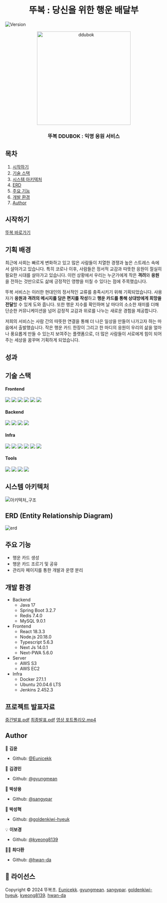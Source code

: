 <h1 align="center">뚜복 : 당신을 위한 행운 배달부</h1>
<p>
  <img alt="Version"  src="https://img.shields.io/badge/version-2.2.0-blue.svg?cacheSeconds=2592000" />
</p>

<div align="center">
  
  <img src="https://img1.daumcdn.net/thumb/R1280x0/?scode=mtistory2&fname=https%3A%2F%2Fblog.kakaocdn.net%2Fdn%2FUyVf9%2FbtsKL1HfI5v%2FKHa06ewqiKD6O6amly0lKK%2Fimg.png" alt="ddubok" width="300">


### 뚜복 DDUBOK : 익명 응원 서비스

</div>

## 목차
1. [시작하기](#시작하기)
2. [기술 스택](#기술-스택)
3. [시스템 아키텍처](#시스템-아키텍처)
4. [ERD](#erd-entity-relationship-diagram)
5. [주요 기능](#주요-기능)
5. [개발 환경](#개발-환경)
5. [Author](#author)

## 시작하기

[뚜복 바로가기](https://ddubok.com)

## 기획 배경

최근에 사회는 빠르게 변화하고 있고 많은 사람들이 치열한 경쟁과 높은 스트레스 속에서 살아가고 있습니다. 특히 코로나 이후, 사람들은 정서적 교감과 따뜻한 응원이 절실히 필요한 시대를 살아가고 있습니다. 이런 상황에서 우리는 누군가에게 작은 **격려**와 **응원**을 전하는 것만으로도 삶에 긍정적인 영향을 미칠 수 있다는 점에 주목했습니다.

뚜복 서비스는 이러한 현대인의 정서적인 교류를 충족시키기 위해 기획되었습니다. 사용자가 **응원과 격려의 메시지를 담은 편지를 작성**하고 **행운 카드를 통해 상대방에게 희망을 전달**할 수 있게 도와 줍니다. 또한 행운 지수를 확인하며 날 마다의 소소한 재미를 더해 단순한 커뮤니케이션을 넘어 감정적 교감과 위로를 나누는 새로운 경험을 제공합니다.

저희의 서비스는 사람 간의 따뜻한 연결을 통해 더 나은 일상을 만들어 나가고자 하는 마음에서 출발했습니다. 작은 행운 카드 한장이 그리고 한 마디의 응원이 우리의 삶을 얼마나 풍요롭게 만들 수 있는지 보여주는 플랫폼으로, 더 많은 사람들이 서로에게 힘이 되어주는 세상을 꿈꾸며 기획하게 되었습니다.

## 성과



## 기술 스택

  #### Frontend
  <p>
    <img src="https://img.shields.io/badge/-Next.js-000000?style=flat-square&logo=nextdotjs&logoColor=white"/>
    <img src="https://img.shields.io/static/v1?style=flat-square&message=PWA&color=5A0FC8&logo=PWA&logoColor=FFFFFF&label="/>
    <img src="https://img.shields.io/badge/node.js-339933?style=flat-square&logo=Node.js&logoColor=white"/>
    <img src="https://img.shields.io/badge/firebase-DD2C00?style=flat-square&logo=firebase&logoColor=white"/>
    <img src="https://img.shields.io/badge/typescript-3178C6?style=flat-square&logo=typescript&logoColor=white"/>
    <img src="https://img.shields.io/badge/javascript-F7DF1E?style=flat-square&logo=javascript&logoColor=black"/>
  </p>

  #### Backend
  <p>
    <img src="https://img.shields.io/badge/-SpringBoot-6DB33F?style=flat-square&logo=Spring&logoColor=white"/>
    <img src="https://img.shields.io/badge/Spring_data_jpa-6DB33F?style=flat-square&logo=Spring&logoColor=white"/>
    <img src="https://img.shields.io/badge/-Maria DB-003545?style=flat-square&logo=mariadb&logoColor=white"/>
    <img src="https://img.shields.io/badge/-Redis-DC382D?style=flat-square&logo=Redis&logoColor=white"/>
  </p>
  
  #### Infra
  <p>
    <img src="https://img.shields.io/badge/-Docker-2496ED?style=flat-square&logo=Docker&logoColor=white"/>
    <img src="https://img.shields.io/badge/-Jenkins-D24939?style=flat-square&logo=Jenkins&logoColor=white"/>
    <img src="https://img.shields.io/badge/-AWS EC2-FF9900?style=flat-square&logo=amazonec2&logoColor=white"/>
    <img src="https://img.shields.io/badge/-Nginx-269539?style=flat-square&logo=Nginx&logoColor=white"/>
    <img src="https://img.shields.io/badge/Ubuntu-E95420?style=flat-square&logo=Ubuntu&logoColor=white"/>
    <img src="https://img.shields.io/badge/AWS_S3-569A31?logo=amazons3&logoColor=fff&style=flat-square"/>
  </p>

  #### Tools
  <p>
    <img src="https://img.shields.io/badge/Jira-0052CC?style=flat-square&logo=Jira&logoColor=white"/>
    <img src="https://img.shields.io/badge/Figma-F24E1E?style=flat-square&logo=figma&logoColor=white"/>
    <img src="https://img.shields.io/badge/git-%23F05033.svg?style=flat-square&logo=git&logoColor=white"/>
    <img src="https://img.shields.io/badge/-Notion-000000?style=flat-square&logo=notion&logoColor=white"/>
  </p>


## 시스템 아키텍처

![아키텍처_구조](https://img1.daumcdn.net/thumb/R1280x0/?scode=mtistory2&fname=https%3A%2F%2Fblog.kakaocdn.net%2Fdn%2FbXuMk6%2FbtsKNxx3kxI%2FtyN2jQZkv68ol50f2E8pp1%2Fimg.png)


## ERD (Entity Relationship Diagram)

![erd](https://img1.daumcdn.net/thumb/R1280x0/?scode=mtistory2&fname=https%3A%2F%2Fblog.kakaocdn.net%2Fdn%2FdlsVJ9%2FbtsKNrdTIll%2FPxUAVQmje5x4KVhg8zdAB1%2Fimg.png)


## 주요 기능

- 행운 카드 생성
- 행운 카드 조르기 및 공유
- 관리자 페이지를 통한 개발과 운영 분리

## 개발 환경

- Backend
  - Java 17
  - Spring Boot 3.2.7
  - Redis 7.4.0
  - MySQL 9.0.1
- Frontend
  - React 18.3.3
  - Node.js 20.18.0
  - Typescript 5.6.3
  - Next Js 14.0.1
  - Next-PWA 5.6.0
- Server
  - AWS S3
  - AWS EC2
- Infra
  - Docker 27.1.1
  - Ubuntu 20.04.6 LTS
  - Jenkins 2.452.3

## 프로젝트 발표자료

[중간발표.pdf](https://lab.ssafy.com/s11-final/S11P31A209/-/blob/master/docs/A209_%EB%9A%9C%EB%B3%B5_%EB%B0%9C%ED%91%9C%EC%9E%90%EB%A3%8C_%EC%A4%91%EA%B0%84%ED%8F%89%EA%B0%80.pdf)
[최종발표.pdf](https://lab.ssafy.com/s11-final/S11P31A209/-/blob/master/docs/A209_%EB%9A%9C%EB%B3%B5_%EB%B0%9C%ED%91%9C%EC%9E%90%EB%A3%8C_%EC%B5%9C%EC%A2%85%ED%8F%89%EA%B0%80.pdf)
[영상 포트폴리오.mp4](https://lab.ssafy.com/s11-final/S11P31A209/-/blob/master/docs/A209_%EB%9A%9C%EB%B3%B5_%EB%B0%9C%ED%91%9C%EC%9E%90%EB%A3%8C_%EC%98%81%EC%83%81_%ED%8F%AC%ED%8A%B8%ED%8F%B4%EB%A6%AC%EC%98%A4.mp4)

## Author

🐩 **김윤**

* Github: [@Eunicekk](https://github.com/Eunicekk)

🍞 **김경민**

* Github: [@gyungmean](https://github.com/gyungmean)

🍕 **박상용**

* Github: [@sangypar](https://github.com/sangypar)

🐼 **박성혁**

* Github: [@goldenkiwi-hyeuk](https://github.com/goldenkiwi-hyeuk)

💡 **이보경**

* Github: [@kyeong8139](https://github.com/kyeong8139)

🤦‍♂️ **최다환**

* Github: [@hwan-da](https://github.com/hwan-da)

## 📝 라이선스
Copyright © 2024 뚜복초. [Eunicekk](https://github.com/Eunicekk). [gyungmean](https://github.com/gyungmean). [sangypar](https://github.com/sangypar). [goldenkiwi-hyeuk](https://github.com/goldenkiwi-hyeuk). [kyeong8139](https://github.com/kyeong8139). [hwan-da](https://github.com/hwan-da) <br />

